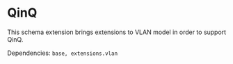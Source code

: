 # QinQ

This schema extension brings extensions to VLAN model in order to support QinQ.

Dependencies: `base, extensions.vlan`
